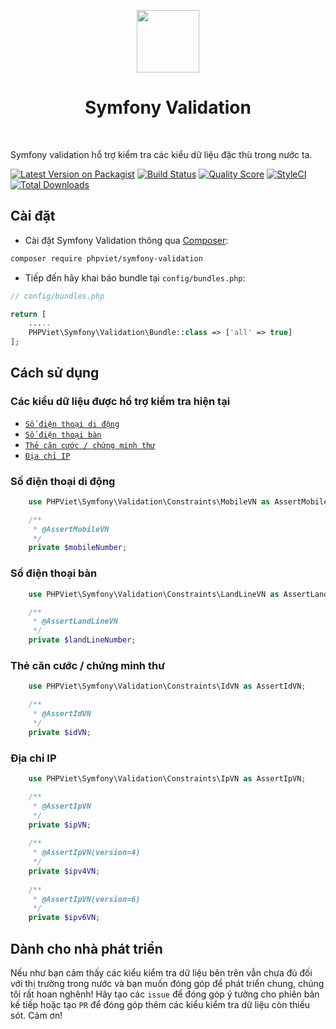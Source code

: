 <p align="center">
    <a href="https://github.com/yiisoft" target="_blank">
        <img src="https://avatars0.githubusercontent.com/u/143937" height="100px">
    </a>
    <h1 align="center">Symfony Validation</h1>
    <br>
</p>

Symfony validation hổ trợ kiểm tra các kiểu dữ liệu đặc thù trong nước ta.

[![Latest Version on Packagist](https://img.shields.io/packagist/v/phpviet/symfony-validation.svg?style=flat-square)](https://packagist.org/packages/phpviet/symfony-validation)
[![Build Status](https://img.shields.io/travis/phpviet/symfony-validation/master.svg?style=flat-square)](https://travis-ci.org/phpviet/symfony-validation)
[![Quality Score](https://img.shields.io/scrutinizer/g/phpviet/symfony-validation.svg?style=flat-square)](https://scrutinizer-ci.com/g/phpviet/symfony-validation)
[![StyleCI](https://styleci.io/repos/188066562/shield?branch=master)](https://styleci.io/repos/188066562)
[![Total Downloads](https://img.shields.io/packagist/dt/phpviet/symfony-validation.svg?style=flat-square)](https://packagist.org/packages/phpviet/symfony-validation)

## Cài đặt

+ Cài đặt Symfony Validation thông qua [Composer](https://getcomposer.org):

```bash
composer require phpviet/symfony-validation
```

+ Tiếp đến hãy khai báo bundle tại `config/bundles.php`:

```php
// config/bundles.php

return [
    .....
    PHPViet\Symfony\Validation\Bundle::class => ['all' => true]
];

```

## Cách sử dụng

### Các kiểu dữ liệu được hổ trợ kiểm tra hiện tại

- [`Số điện thoại di động`](#Số-điện-thoại-di-động)
- [`Số điện thoại bàn`](#Số-điện-thoại-bàn)
- [`Thẻ căn cước / chứng minh thư`](#Thẻ-căn-cước-/-chứng-minh-thư)
- [`Địa chỉ IP`](#Địa-chỉ-IP)

### Số điện thoại di động

```php
    use PHPViet\Symfony\Validation\Constraints\MobileVN as AssertMobileVN;

    /**
     * @AssertMobileVN
     */
    private $mobileNumber;
```

### Số điện thoại bàn

```php
    use PHPViet\Symfony\Validation\Constraints\LandLineVN as AssertLandLineVN;

    /**
     * @AssertLandLineVN
     */
    private $landLineNumber;
```

### Thẻ căn cước / chứng minh thư

```php
    use PHPViet\Symfony\Validation\Constraints\IdVN as AssertIdVN;

    /**
     * @AssertIdVN
     */
    private $idVN;
```

### Địa chỉ IP

```php
    use PHPViet\Symfony\Validation\Constraints\IpVN as AssertIpVN;

    /**
     * @AssertIpVN
     */
    private $ipVN;
    
    /**
     * @AssertIpVN(version=4)
     */
    private $ipv4VN;    
    
    /**
     * @AssertIpVN(version=6)
     */
    private $ipv6VN;     
```

## Dành cho nhà phát triển

Nếu như bạn cảm thấy các kiểu kiểm tra dữ liệu bên trên vẫn chưa đủ đối với thị trường 
trong nước và bạn muốn đóng góp để phát triển chung, chúng tôi rất hoan nghênh! 
Hãy tạo các `issue` để đóng góp ý tưởng cho phiên bản kế tiếp hoặc tạo `PR` 
để đóng góp thêm các kiểu kiểm tra dữ liệu còn thiếu sót. Cảm ơn!

